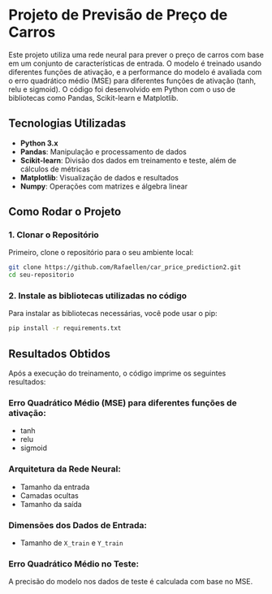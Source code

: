 # Projeto de Previsão de Preço de Carros

Este projeto utiliza uma rede neural para prever o preço de carros com base em um conjunto de características de entrada. O modelo é treinado usando diferentes funções de ativação, e a performance do modelo é avaliada com o erro quadrático médio (MSE) para diferentes funções de ativação (tanh, relu e sigmoid). O código foi desenvolvido em Python com o uso de bibliotecas como Pandas, Scikit-learn e Matplotlib.

## Tecnologias Utilizadas

- **Python 3.x**
- **Pandas**: Manipulação e processamento de dados
- **Scikit-learn**: Divisão dos dados em treinamento e teste, além de cálculos de métricas
- **Matplotlib**: Visualização de dados e resultados
- **Numpy**: Operações com matrizes e álgebra linear 

## Como Rodar o Projeto

### 1. Clonar o Repositório

Primeiro, clone o repositório para o seu ambiente local:

```bash
git clone https://github.com/Rafaellen/car_price_prediction2.git
cd seu-repositorio
```

### 2. Instale as bibliotecas utilizadas no código

Para instalar as bibliotecas necessárias, você pode usar o pip:

```bash
pip install -r requirements.txt
```

## Resultados Obtidos

Após a execução do treinamento, o código imprime os seguintes resultados:

### Erro Quadrático Médio (MSE) para diferentes funções de ativação:

- tanh
- relu
- sigmoid

### Arquitetura da Rede Neural:

- Tamanho da entrada
- Camadas ocultas
- Tamanho da saída

### Dimensões dos Dados de Entrada:

- Tamanho de `X_train` e `Y_train`

### Erro Quadrático Médio no Teste:

A precisão do modelo nos dados de teste é calculada com base no MSE.
